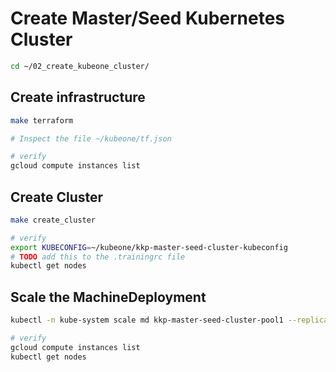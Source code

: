 # Create Master/Seed Kubernetes Cluster

```bash
cd ~/02_create_kubeone_cluster/
```

## Create infrastructure

```bash
make terraform

# Inspect the file ~/kubeone/tf.json

# verify
gcloud compute instances list
```

## Create Cluster

```bash
make create_cluster

# verify
export KUBECONFIG=~/kubeone/kkp-master-seed-cluster-kubeconfig
# TODO add this to the .trainingrc file
kubectl get nodes
```

## Scale the MachineDeployment

```bash
kubectl -n kube-system scale md kkp-master-seed-cluster-pool1 --replicas 3

# verify
gcloud compute instances list
kubectl get nodes
```
